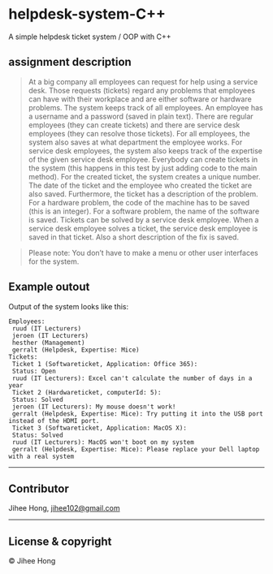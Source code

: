 # helpdesk-system-C++
A simple helpdesk ticket system / OOP with C++


## assignment description

> At a big company all employees can
request for help using a service desk.
Those requests (tickets) regard any
problems that employees can have with
their workplace and are either software
or hardware problems.
The system keeps track of all employees. An employee has a username and a password (saved in
plain text). There are regular employees (they can create tickets) and there are service desk
employees (they can resolve those tickets). For all employees, the system also saves at what
department the employee works. For service desk employees, the system also keeps track of the
expertise of the given service desk employee.
Everybody can create tickets in the system (this happens in this test by just adding code to the main
method). For the created ticket, the system creates a unique number. The date of the ticket and the
employee who created the ticket are also saved. Furthermore, the ticket has a description of the
problem. For a hardware problem, the code of the machine has to be saved (this is an integer). For a
software problem, the name of the software is saved.
Tickets can be solved by a service desk employee. When a service desk employee solves a ticket, the
service desk employee is saved in that ticket. Also a short description of the fix is saved.

> Please note: You don’t have to make a menu or other user interfaces for the system.


## Example outout

Output of the system looks like this:
```text
Employees:
 ruud (IT Lecturers)
 jeroen (IT Lecturers)
 hesther (Management)
 gerralt (Helpdesk, Expertise: Mice)
Tickets:
 Ticket 1 (Softwareticket, Application: Office 365):
 Status: Open
 ruud (IT Lecturers): Excel can't calculate the number of days in a year
 Ticket 2 (Hardwareticket, computerId: 5):
 Status: Solved
 jeroen (IT Lecturers): My mouse doesn't work!
 gerralt (Helpdesk, Expertise: Mice): Try putting it into the USB port instead of the HDMI port.
 Ticket 3 (Softwareticket, Application: MacOS X):
 Status: Solved
 ruud (IT Lecturers): MacOS won't boot on my system
 gerralt (Helpdesk, Expertise: Mice): Please replace your Dell laptop with a real system
```
---

## Contributor
Jihee Hong, <jihee102@gmail.com>

---
## License & copyright
© Jihee Hong

